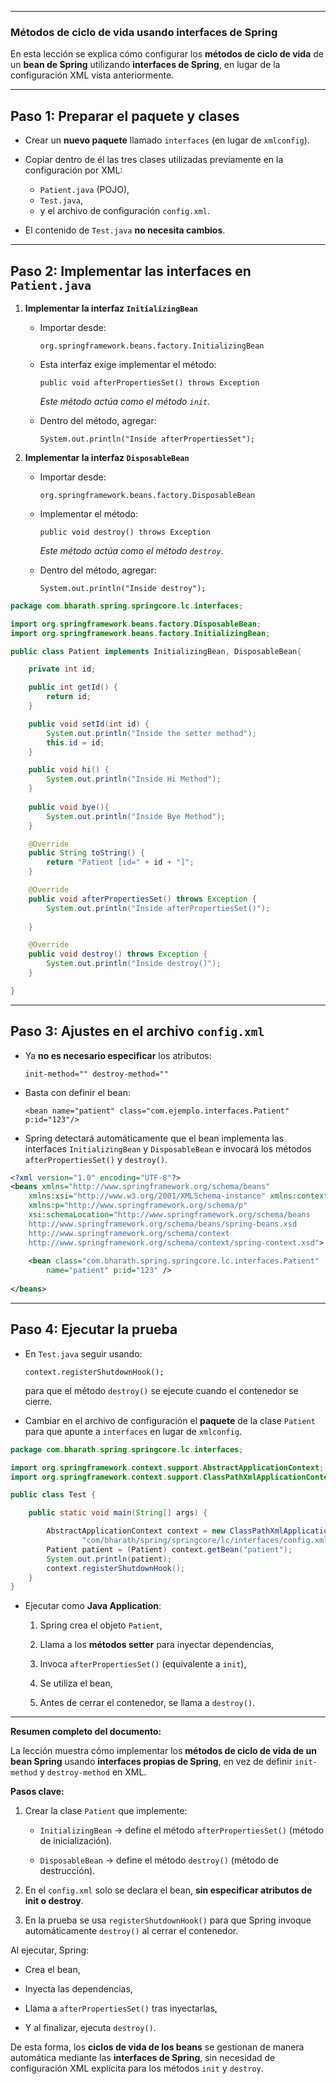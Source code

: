 
---

### Métodos de ciclo de vida usando **interfaces de Spring**

En esta lección se explica cómo configurar los **métodos de ciclo de vida** de un **bean de Spring** utilizando **interfaces de Spring**, en lugar de la configuración XML vista anteriormente.

---

## Paso 1: Preparar el paquete y clases

- Crear un **nuevo paquete** llamado `interfaces` (en lugar de `xmlconfig`).
    
- Copiar dentro de él las tres clases utilizadas previamente en la configuración por XML:
    
    - `Patient.java` (POJO),
    - `Test.java`,
    - y el archivo de configuración `config.xml`.
    
- El contenido de `Test.java` **no necesita cambios**.
    

---

## Paso 2: Implementar las interfaces en `Patient.java`

1. **Implementar la interfaz `InitializingBean`**
    
    - Importar desde:
        
        `org.springframework.beans.factory.InitializingBean`
        
    - Esta interfaz exige implementar el método:
        
        `public void afterPropertiesSet() throws Exception`
        
        _Este método actúa como el método `init`_.
        
    - Dentro del método, agregar:
        
        `System.out.println("Inside afterPropertiesSet");`
        
2. **Implementar la interfaz `DisposableBean`**
    
    - Importar desde:
        
        `org.springframework.beans.factory.DisposableBean`
        
    - Implementar el método:
        
        `public void destroy() throws Exception`
        
        _Este método actúa como el método `destroy`_.
        
    - Dentro del método, agregar:
        
        `System.out.println("Inside destroy");`
        

```java
package com.bharath.spring.springcore.lc.interfaces;

import org.springframework.beans.factory.DisposableBean;
import org.springframework.beans.factory.InitializingBean;

public class Patient implements InitializingBean, DisposableBean{

	private int id;

	public int getId() {
		return id;
	}

	public void setId(int id) {
		System.out.println("Inside the setter method");
		this.id = id;
	}

	public void hi() {
		System.out.println("Inside Hi Method");
	}
	
	public void bye(){
		System.out.println("Inside Bye Method");
	}

	@Override
	public String toString() {
		return "Patient [id=" + id + "]";
	}

	@Override
	public void afterPropertiesSet() throws Exception {
		System.out.println("Inside afterPropertiesSet()");
		
	}

	@Override
	public void destroy() throws Exception {
		System.out.println("Inside destroy()");
	}

}
```
---

## Paso 3: Ajustes en el archivo `config.xml`

- Ya **no es necesario especificar** los atributos:
    
    `init-method="" destroy-method=""`
    
- Basta con definir el bean:
    
    `<bean name="patient" class="com.ejemplo.interfaces.Patient" p:id="123"/>`
    
- Spring detectará automáticamente que el bean implementa las interfaces `InitializingBean` y `DisposableBean` e invocará los métodos `afterPropertiesSet()` y `destroy()`.

```xml
<?xml version="1.0" encoding="UTF-8"?>
<beans xmlns="http://www.springframework.org/schema/beans"
	xmlns:xsi="http://www.w3.org/2001/XMLSchema-instance" xmlns:context="http://www.springframework.org/schema/context"
	xmlns:p="http://www.springframework.org/schema/p"
	xsi:schemaLocation="http://www.springframework.org/schema/beans
    http://www.springframework.org/schema/beans/spring-beans.xsd
    http://www.springframework.org/schema/context
    http://www.springframework.org/schema/context/spring-context.xsd">
	
	<bean class="com.bharath.spring.springcore.lc.interfaces.Patient"
		name="patient" p:id="123" />
		
</beans>
```

---

## Paso 4: Ejecutar la prueba

- En `Test.java` seguir usando:
    
    `context.registerShutdownHook();`
    
    para que el método `destroy()` se ejecute cuando el contenedor se cierre.
	
- Cambiar en el archivo de configuración el **paquete** de la clase `Patient` para que apunte a `interfaces` en lugar de `xmlconfig`.

```java
package com.bharath.spring.springcore.lc.interfaces;

import org.springframework.context.support.AbstractApplicationContext;
import org.springframework.context.support.ClassPathXmlApplicationContext;

public class Test {

	public static void main(String[] args) {

		AbstractApplicationContext context = new ClassPathXmlApplicationContext(
				"com/bharath/spring/springcore/lc/interfaces/config.xml");
		Patient patient = (Patient) context.getBean("patient");
		System.out.println(patient);
		context.registerShutdownHook();
	}
}

```

- Ejecutar como **Java Application**:
    
    1. Spring crea el objeto `Patient`,
        
    2. Llama a los **métodos setter** para inyectar dependencias,
        
    3. Invoca `afterPropertiesSet()` (equivalente a `init`),
        
    4. Se utiliza el bean,
        
    5. Antes de cerrar el contenedor, se llama a `destroy()`.
        

---

**Resumen completo del documento:**

La lección muestra cómo implementar los **métodos de ciclo de vida de un bean Spring** usando **interfaces propias de Spring**, en vez de definir `init-method` y `destroy-method` en XML.

**Pasos clave:**

1. Crear la clase `Patient` que implemente:
    
    - `InitializingBean` → define el método `afterPropertiesSet()` (método de inicialización).
        
    - `DisposableBean` → define el método `destroy()` (método de destrucción).
        
2. En el `config.xml` solo se declara el bean, **sin especificar atributos de init o destroy**.
    
3. En la prueba se usa `registerShutdownHook()` para que Spring invoque automáticamente `destroy()` al cerrar el contenedor.
    

Al ejecutar, Spring:

- Crea el bean,
    
- Inyecta las dependencias,
    
- Llama a `afterPropertiesSet()` tras inyectarlas,
    
- Y al finalizar, ejecuta `destroy()`.
    

De esta forma, los **ciclos de vida de los beans** se gestionan de manera automática mediante las **interfaces de Spring**, sin necesidad de configuración XML explícita para los métodos `init` y `destroy`.